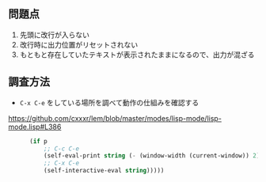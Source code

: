 ## 問題点

1. 先頭に改行が入らない
2. 改行時に出力位置がリセットされない
3. もともと存在していたテキストが表示されたままになるので、出力が混ざる

## 調査方法
- `C-x C-e` をしている場所を調べて動作の仕組みを確認する

https://github.com/cxxxr/lem/blob/master/modes/lisp-mode/lisp-mode.lisp#L386
````lisp
      (if p
          ;; C-c C-e
          (self-eval-print string (- (window-width (current-window)) 2))
          ;; C-x C-e
          (self-interactive-eval string)))))
````

